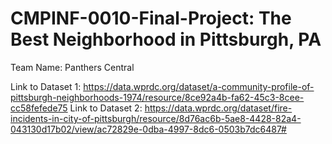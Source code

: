 # CMPINF-0010-Final-Project: The Best Neighborhood in Pittsburgh, PA
Team Name: Panthers Central

Link to Dataset 1: https://data.wprdc.org/dataset/a-community-profile-of-pittsburgh-neighborhoods-1974/resource/8ce92a4b-fa62-45c3-8cee-cc58fefede75
Link to Dataset 2: https://data.wprdc.org/dataset/fire-incidents-in-city-of-pittsburgh/resource/8d76ac6b-5ae8-4428-82a4-043130d17b02/view/ac72829e-0dba-4997-8dc6-0503b7dc6487#

